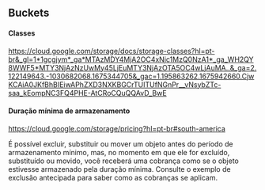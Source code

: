 ## Buckets

#### Classes
https://cloud.google.com/storage/docs/storage-classes?hl=pt-br&_gl=1*1gcgjym*_ga*MTAzMDY4MjA2OC4xNjc1MzQ0NzA1*_ga_WH2QY8WWF5*MTY3NjAzNzUwMy45LjEuMTY3NjAzOTA5OC4wLjAuMA..&_ga=2.122149643.-1030682068.1675344705&_gac=1.195863262.1675942660.CjwKCAiA0JKfBhBIEiwAPhZXD3NXKBGCrTUITUfNGnPr__vNsybZTc-saa_kEompNC3FQ4PHE-AtCRoCQuQQAvD_BwE

#### Duração mínima de armazenamento
https://cloud.google.com/storage/pricing?hl=pt-br#south-america

É possível excluir, substituir ou mover um objeto antes do período de armazenamento mínimo, mas, no momento em que ele for excluído, substituído ou movido, você receberá uma cobrança como se o objeto estivesse armazenado pela duração mínima. Consulte o exemplo de exclusão antecipada para saber como as cobranças se aplicam.

